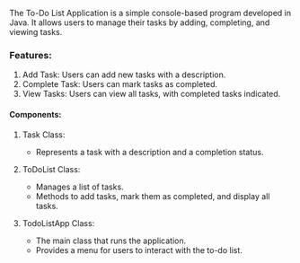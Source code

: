 The To-Do List Application is a simple console-based program developed in Java. It allows users to manage their tasks by adding, completing, and viewing tasks.

### Features:
1. Add Task: Users can add new tasks with a description.
2. Complete Task: Users can mark tasks as completed.
3. View Tasks: Users can view all tasks, with completed tasks indicated.

#### Components:
1. Task Class:
   - Represents a task with a description and a completion status.

2. ToDoList Class:
   - Manages a list of tasks.
   - Methods to add tasks, mark them as completed, and display all tasks.

3. TodoListApp Class:
   - The main class that runs the application.
   - Provides a menu for users to interact with the to-do list.
